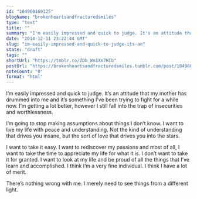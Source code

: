 ```yaml
---
id: "104960169125"
blogName: "brokenheartsandfracturedsmiles"
type: "text"
title: ""
summary: "I'm easily impressed and quick to judge. It's an attitude that my mother has drummed into me and it's something I've been trying..."
date: "2014-12-11 23:22:44 GMT"
slug: "im-easily-impressed-and-quick-to-judge-its-an"
state: "draft"
tags: ""
shortUrl: "https://tmblr.co/ZDb_Wm1Xm7HIb"
postUrl: "https://brokenheartsandfracturedsmiles.tumblr.com/post/104960169125/im-easily-impressed-and-quick-to-judge-its-an"
noteCount: "0"
format: "html"
---
```


I’m easily impressed and quick to judge. It’s an attitude that my mother has drummed into me and it’s something I’ve been trying to fight for a while now. I’m getting a lot better, however I still fall into the trap of insecurities and worthlessness. 

I’m going to stop making assumptions about things I don’t know. I want to live my life with peace and understanding. Not the kind of understanding that drives you insane, but the sort of love that drives you into the stars. 

I want to take it easy. I want to rediscover my passions and most of all, I want to take the time to appreciate my life for what it is. I don’t want to take it for granted. I want to look at my life and be proud of all the things that I’ve learn and accomplished. I think I’m a very fine individual. I think I have a lot of merit. 

There’s nothing wrong with me. I merely need to see things from a different light.
